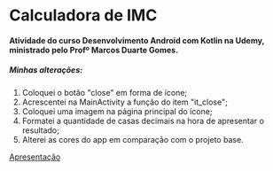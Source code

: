 # Calculadora de IMC

#### Atividade do curso Desenvolvimento Android com Kotlin na Udemy, ministrado pelo Profº Marcos Duarte Gomes.

##### Minhas alterações:

1. Coloquei o botão "close" em forma de ícone;
2. Acrescentei na MainActivity a função do item "it_close";
3. Coloquei uma imagem na página principal do ícone;
4. Formatei a quantidade de casas decimais na hora de apresentar o resultado;
5. Alterei as cores do app em comparação com o projeto base.

[Apresentação](https://youtu.be/aTHlkgcbVeI)
